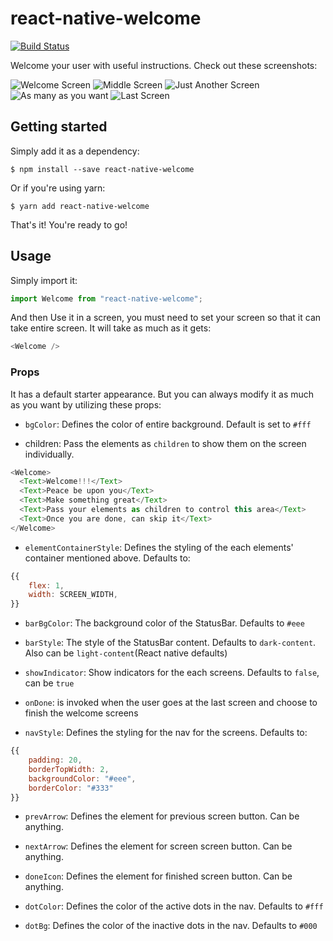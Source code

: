 # react-native-welcome

[![Build Status](https://travis-ci.com/zonayedpca/react-native-welcome.svg?token=LXmMpgxtChnPA2Z3yHVr&branch=master)](https://travis-ci.com/zonayedpca/react-native-welcome)

Welcome your user with useful instructions. Check out these screenshots:

![Welcome Screen](https://user-images.githubusercontent.com/18544717/67630621-a9e80b00-f8b0-11e9-8ac6-79a78604aee0.jpg) ![Middle Screen](https://user-images.githubusercontent.com/18544717/67630623-a9e80b00-f8b0-11e9-8c01-2369dfe37f60.jpg) ![Just Another Screen](https://user-images.githubusercontent.com/18544717/67630624-a9e80b00-f8b0-11e9-9588-6cf2aa2b3b61.jpg) ![As many as you want](https://user-images.githubusercontent.com/18544717/67630933-03eacf80-f8b5-11e9-9bed-df517609635d.jpg) ![Last Screen](https://user-images.githubusercontent.com/18544717/67630626-aa80a180-f8b0-11e9-9a3e-13ddd4aeda3b.jpg)

## Getting started

Simply add it as a dependency:

`$ npm install --save react-native-welcome`

Or if you're using yarn:

`$ yarn add react-native-welcome`

That's it! You're ready to go!

## Usage

Simply import it:

```javascript
import Welcome from "react-native-welcome";
```

And then Use it in a screen, you must need to set your screen so that it can take entire screen. It will take as much as it gets:

```javascript
<Welcome />
```

### Props

It has a default starter appearance. But you can always modify it as much as you want by utilizing these props:

- `bgColor`: Defines the color of entire background. Default is set to `#fff`

- children: Pass the elements as `children` to show them on the screen individually.

```javascript
<Welcome>
  <Text>Welcome!!!</Text>
  <Text>Peace be upon you</Text>
  <Text>Make something great</Text>
  <Text>Pass your elements as children to control this area</Text>
  <Text>Once you are done, can skip it</Text>
</Welcome>
```

- `elementContainerStyle`: Defines the styling of the each elements' container mentioned above. Defaults to:

```javascript
{{
    flex: 1,
    width: SCREEN_WIDTH,
}}
```

- `barBgColor`: The background color of the StatusBar. Defaults to `#eee`

- `barStyle`: The style of the StatusBar content. Defaults to `dark-content`. Also can be `light-content`(React native defaults)

- `showIndicator`: Show indicators for the each screens. Defaults to `false`, can be `true`

- `onDone`: is invoked when the user goes at the last screen and choose to finish the welcome screens

- `navStyle`: Defines the styling for the nav for the screens. Defaults to:

```javascript
{{
    padding: 20,
    borderTopWidth: 2,
    backgroundColor: "#eee",
    borderColor: "#333"
}}
```

- `prevArrow`: Defines the element for previous screen button. Can be anything.

- `nextArrow`: Defines the element for screen screen button. Can be anything.

- `doneIcon`: Defines the element for finished screen button. Can be anything.

- `dotColor`: Defines the color of the active dots in the nav. Defaults to `#fff`

- `dotBg`: Defines the color of the inactive dots in the nav. Defaults to `#000`
